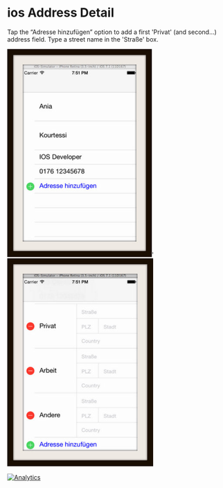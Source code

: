 ios Address Detail
================
Tap the “Adresse hinzufügen” option to add a first 'Privat' (and second...) address field. Type a street name in the 'Straße' box.

![ScreenShot](https://github.com/Kourtessia/iosAddressDetail/blob/master/AddContact/Detail1.jpg?raw=true)'
![ScreenShot](https://github.com/Kourtessia/iosAddressDetail/blob/master/AddContact/AddAddressDetail.jpg?raw=true)

[![Analytics](https://ga-beacon.appspot.com/UA-49089853-1/Kourtessia/iosAddressDetail)](https://github.com/igrigorik/ga-beacon)
